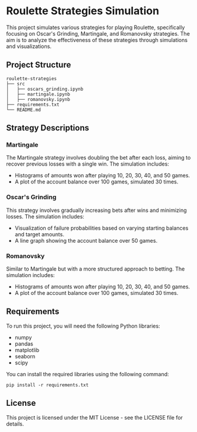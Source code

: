 # Roulette Strategies Simulation

This project simulates various strategies for playing Roulette, specifically focusing on Oscar's Grinding, Martingale, and Romanovsky strategies. The aim is to analyze the effectiveness of these strategies through simulations and visualizations.

## Project Structure

```
roulette-strategies
├── src
│   ├── oscars_grinding.ipynb
│   ├── martingale.ipynb
│   ├── romanovsky.ipynb
├── requirements.txt
└── README.md
```

## Strategy Descriptions

### Martingale
The Martingale strategy involves doubling the bet after each loss, aiming to recover previous losses with a single win. The simulation includes:
- Histograms of amounts won after playing 10, 20, 30, 40, and 50 games.
- A plot of the account balance over 100 games, simulated 30 times.

### Oscar's Grinding
This strategy involves gradually increasing bets after wins and minimizing losses. The simulation includes:
- Visualization of failure probabilities based on varying starting balances and target amounts.
- A line graph showing the account balance over 50 games.

### Romanovsky
Similar to Martingale but with a more structured approach to betting. The simulation includes:
- Histograms of amounts won after playing 10, 20, 30, 40, and 50 games.
- A plot of the account balance over 100 games, simulated 30 times.

## Requirements

To run this project, you will need the following Python libraries:
- numpy
- pandas
- matplotlib
- seaborn
- scipy

You can install the required libraries using the following command:

```
pip install -r requirements.txt
```

## License

This project is licensed under the MIT License - see the LICENSE file for details.